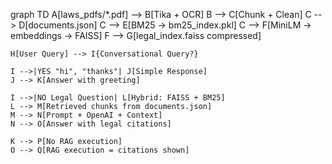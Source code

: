 graph TD
    A[laws_pdfs/*.pdf] --> B[Tika + OCR]
    B --> C[Chunk + Clean]
    C --> D[documents.json]
    C --> E[BM25 → bm25_index.pkl]
    C --> F[MiniLM → embeddings → FAISS]
    F --> G[legal_index.faiss compressed]

    H[User Query] --> I{Conversational Query?}

    I -->|YES "hi", "thanks"| J[Simple Response]
    J --> K[Answer with greeting]

    I -->|NO Legal Question| L[Hybrid: FAISS + BM25]
    L --> M[Retrieved chunks from documents.json]
    M --> N[Prompt + OpenAI + Context]
    N --> O[Answer with legal citations]

    K --> P[No RAG execution]
    O --> Q[RAG execution = citations shown]
